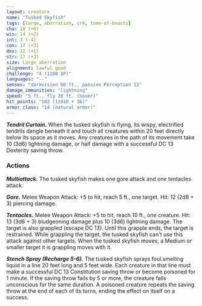 ```yaml
---
layout: creature
name: "Tusked Skyfish"
tags: [large, aberration, cr4, tome-of-beasts]
cha: 10 (+0)
wis: 14 (+2)
int: 3 (-4)
con: 17 (+3)
dex: 12 (+1)
str: 17 (+3)
size: Large aberration
alignment: lawful good
challenge: "4 (1100 XP)"
languages: "--"
senses: "darkvision 60 ft., passive Perception 12"
damage_immunities: "lightning"
speed: "5 ft., fly 20 ft. (hover)"
hit_points: "102 (12d10 + 36)"
armor_class: "14 (natural armor)"
---
```


***Tendril Curtain.*** When the tusked skyfish is flying, its wispy, electrified tendrils dangle beneath it and touch all creatures within 20 feet directly below its space as it moves. Any creatures in the path of its movement take 10 (3d6) lightning damage, or half damage with a successful DC 13 Dexterity saving throw.

### Actions

***Multiattack.*** The tusked skyfish makes one gore attack and one tentacles attack.

***Gore.*** Melee Weapon Attack: +5 to hit, reach 5 ft., one target. Hit: 12 (2d8 + 3) piercing damage.

***Tentacles.*** Melee Weapon Attack: +5 to hit, reach 10 ft., one creature. Hit: 13 (3d6 + 3) bludgeoning damage plus 10 (3d6) lightning damage. The target is also grappled (escape DC 13). Until this grapple ends, the target is restrained. While grappling the target, the tusked skyfish can't use this attack against other targets. When the tusked skyfish moves, a Medium or smaller target it is grappling moves with it.

***Stench Spray (Recharge 5-6).*** The tusked skyfish sprays foul.smelling liquid in a line 20 feet long and 5 feet wide. Each creature in that line must make a successful DC 13 Constitution saving throw or become poisoned for 1 minute. If the saving throw fails by 5 or more, the creature falls unconscious for the same duration. A poisoned creature repeats the saving throw at the end of each of its turns, ending the effect on itself on a success.

